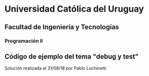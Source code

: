 # Universidad Católica del Uruguay
## Facultad de Ingeniería y Tecnologías
### Programación II
Código de ejemplo del tema "debug y test"
---
Solución realizada el 31/08/18 por Pablo Luchinetti
